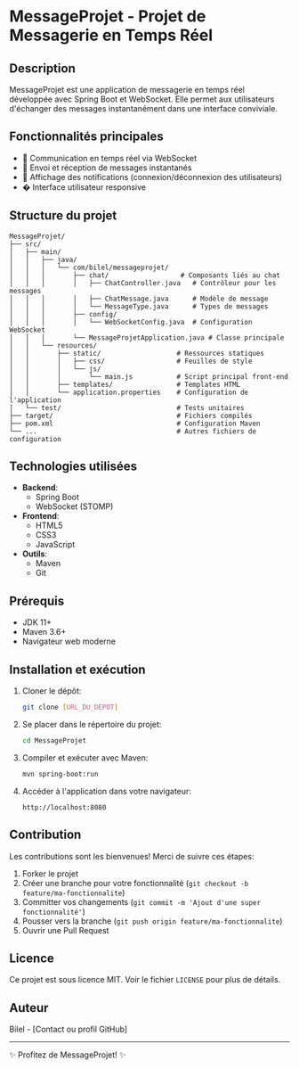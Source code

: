 # MessageProjet - Projet de Messagerie en Temps Réel

## Description
MessageProjet est une application de messagerie en temps réel développée avec Spring Boot et WebSocket. Elle permet aux utilisateurs d'échanger des messages instantanément dans une interface conviviale.

## Fonctionnalités principales
- 🔄 Communication en temps réel via WebSocket
- 📨 Envoi et réception de messages instantanés
- 👥 Affichage des notifications (connexion/déconnexion des utilisateurs)
- � Interface utilisateur responsive

## Structure du projet
```
MessageProjet/
├── src/
│   ├── main/
│   │   ├── java/
│   │   │   └── com/bilel/messageprojet/
│   │   │       ├── chat/                  # Composants liés au chat
│   │   │       │   ├── ChatController.java   # Contrôleur pour les messages
│   │   │       │   ├── ChatMessage.java      # Modèle de message
│   │   │       │   └── MessageType.java      # Types de messages
│   │   │       ├── config/
│   │   │       │   └── WebSocketConfig.java  # Configuration WebSocket
│   │   │       └── MessageProjetApplication.java # Classe principale
│   │   └── resources/
│   │       ├── static/                   # Ressources statiques
│   │       │   ├── css/                  # Feuilles de style
│   │       │   └── js/
│   │       │       └── main.js           # Script principal front-end
│   │       ├── templates/                # Templates HTML
│   │       └── application.properties    # Configuration de l'application
│   └── test/                             # Tests unitaires
├── target/                               # Fichiers compilés
├── pom.xml                               # Configuration Maven
└── ...                                   # Autres fichiers de configuration
```

## Technologies utilisées
- **Backend**:
  - Spring Boot
  - WebSocket (STOMP)
- **Frontend**:
  - HTML5
  - CSS3
  - JavaScript
- **Outils**:
  - Maven
  - Git

## Prérequis
- JDK 11+
- Maven 3.6+
- Navigateur web moderne

## Installation et exécution
1. Cloner le dépôt:
   ```bash
   git clone [URL_DU_DEPOT]
   ```
2. Se placer dans le répertoire du projet:
   ```bash
   cd MessageProjet
   ```
3. Compiler et exécuter avec Maven:
   ```bash
   mvn spring-boot:run
   ```
4. Accéder à l'application dans votre navigateur:
   ```
   http://localhost:8080
   ```

## Contribution
Les contributions sont les bienvenues! Merci de suivre ces étapes:
1. Forker le projet
2. Créer une branche pour votre fonctionnalité (`git checkout -b feature/ma-fonctionnalite`)
3. Committer vos changements (`git commit -m 'Ajout d'une super fonctionnalité'`)
4. Pousser vers la branche (`git push origin feature/ma-fonctionnalite`)
5. Ouvrir une Pull Request

## Licence
Ce projet est sous licence MIT. Voir le fichier `LICENSE` pour plus de détails.

## Auteur
Bilel - [Contact ou profil GitHub]

---

✨ Profitez de MessageProjet! ✨
